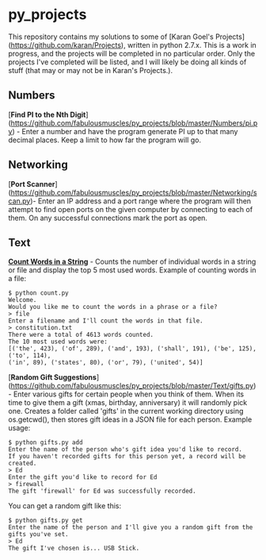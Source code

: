 py_projects
========

This repository contains my solutions to some of [Karan Goel's Projects] (https://github.com/karan/Projects), written in
python 2.7.x. This is a work in progress, and the projects will be completed in no particular order. 
Only the projects I've completed will be listed, and I will likely be doing all kinds of stuff (that may or may not
be in Karan's Projects.).


Numbers
---------

[**Find PI to the Nth Digit**] (https://github.com/fabulousmuscles/py_projects/blob/master/Numbers/pi.py) - Enter a number and have the program generate PI up to that many decimal places. Keep a limit to how far the program will go.


Networking
---------

[**Port Scanner**] (https://github.com/fabulousmuscles/py_projects/blob/master/Networking/scan.py)- Enter an IP address and a port range where the program will then attempt to find open ports on the given computer by connecting to each of them. On any successful connections mark the port as open.


Text
---------

[**Count Words in a String**](https://github.com/fabulousmuscles/py_projects/blob/master/Text/count.py) - Counts the number 
of individual words in a string or file and display the top 5 most used words. Example of counting words in a file:

    $ python count.py
    Welcome.
    Would you like me to count the words in a phrase or a file?
    > file
    Enter a filename and I'll count the words in that file.
    > constitution.txt
    There were a total of 4613 words counted.
    The 10 most used words were:
    [('the', 423), ('of', 289), ('and', 193), ('shall', 191), ('be', 125), ('to', 114), 
    ('in', 89), ('states', 80), ('or', 79), ('united', 54)]

[**Random Gift Suggestions**] (https://github.com/fabulousmuscles/py_projects/blob/master/Text/gifts.py) - Enter various 
gifts for certain people when you think of them. When its time to give them a gift (xmas, birthday, anniversary) it will 
randomly pick one. Creates a folder called 'gifts' in the current working directory using os.getcwd(), then stores gift
ideas in a JSON file for each person. Example usage:

    $ python gifts.py add
    Enter the name of the person who's gift idea you'd like to record.
    If you haven't recorded gifts for this person yet, a record will be created.
    > Ed
    Enter the gift you'd like to record for Ed
    > firewall
    The gift 'firewall' for Ed was successfully recorded.

You can get a random gift like this:

    $ python gifts.py get
    Enter the name of the person and I'll give you a random gift from the gifts you've set.
    > Ed
    The gift I've chosen is... USB Stick.
